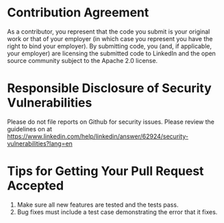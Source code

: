 Contribution Agreement
======================

As a contributor, you represent that the code you submit is your
original work or that of your employer (in which case you represent you
have the right to bind your employer).  By submitting code, you (and, if
applicable, your employer) are licensing the submitted code to LinkedIn
and the open source community subject to the Apache 2.0 license. 

Responsible Disclosure of Security Vulnerabilities
==================================================

Please do not file reports on Github for security issues.
Please review the guidelines on at 
https://www.linkedin.com/help/linkedin/answer/62924/security-vulnerabilities?lang=en

Tips for Getting Your Pull Request Accepted
===========================================

1. Make sure all new features are tested and the tests pass.
2. Bug fixes must include a test case demonstrating the error that it fixes.
